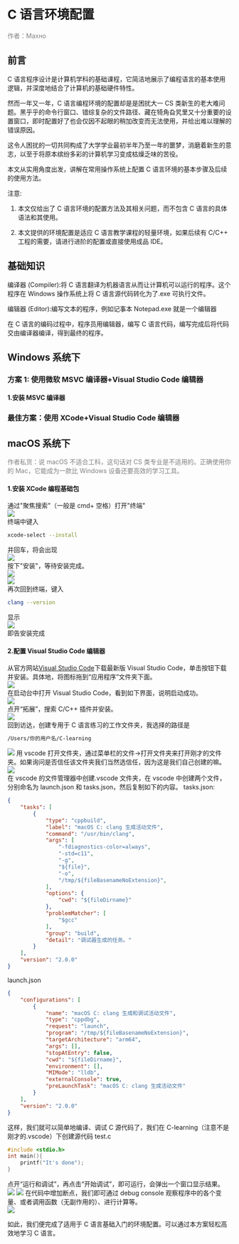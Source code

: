 # C 语言环境配置  

<span style="color: gray">作者：Махно</span>

## 前言  

C 语言程序设计是计算机学科的基础课程，它简洁地展示了编程语言的基本使用逻辑，并深度地结合了计算机的基础硬件特性。

然而一年又一年，C 语言编程环境的配置却是是困扰大一 CS 类新生的老大难问题。黑乎乎的命令行窗口、错综复杂的文件路径、藏在犄角旮旯里又十分重要的设置窗口，即时配置好了也会仅因不起眼的稍加改变而无法使用，并给出难以理解的错误原因。  

这令人困扰的一切共同构成了大学学业最初半年乃至一年的噩梦，消磨着新生的意志，以至于将原本缤纷多彩的计算机学习变成枯燥乏味的苦役。  

本文从实用角度出发，讲解在常用操作系统上配置 C 语言环境的基本步骤及后续的使用方法。  

注意:
1. 本文仅给出了 C 语言环境的配置方法及其相关问题，而不包含 C 语言的具体语法和其使用。  

2. 本文提供的环境配置是适应 C 语言教学课程的轻量环境，如果后续有 C/C++ 工程的需要，请进行进阶的配置或直接使用成品 IDE。  

## 基础知识

编译器 (Compiler):将 C 语言翻译为机器语言从而让计算机可以运行的程序。这个程序在 Windows 操作系统上将 C 语言源代码转化为了.exe 可执行文件。  

编辑器 (Editor):编写文本的程序，例如记事本 Notepad.exe 就是一个编辑器  

在 C 语言的编码过程中，程序员用编辑器，编写 C 语言代码，编写完成后将代码交由编译器编译，得到最终的程序。  

## Windows 系统下

### 方案 1: 使用微软 MSVC 编译器+Visual Studio Code 编辑器

#### 1.安装 MSVC 编译器  

### 最佳方案：使用 XCode+Visual Studio Code 编辑器

## macOS 系统下
<span style="color: gray">作者私货：说 macOS 不适合工科，这句话对 CS 类专业是不适用的。正确使用你的 Mac，它能成为一款比 Windows 设备还要高效的学习工具。</span>

#### 1.安装 XCode 编程基础包
通过"聚焦搜索"（一般是 cmd+ 空格）打开"终端"  
![](<Screenshot 2024-07-24 at 23.31.06.png>)  
终端中键入
```sh
xcode-select --install
```
并回车，将会出现  
![](install-Xcode-CLT.png)  
按下"安装"，等待安装完成。  
![](install-Xcode-CLT-progress.png)  
![](install-Xcode-CLT-done.png)  
再次回到终端，键入  
```sh
clang --version
```
显示  
![](<Screenshot 2024-07-24 at 23.36.27.png>)  
即告安装完成

#### 2.配置 Visual Studio Code 编辑器
从官方网站[Visual Studio Code](https://code.visualstudio.com)下载最新版 Visual Studio Code，单击按钮下载并安装。具体地，将图标拖到“应用程序”文件夹下面。  
![](<Screenshot 2024-07-31 at 19.14.58.png>)  
在启动台中打开 Visual Studio Code，看到如下界面，说明启动成功。  
![](<Screenshot 2024-07-31 at 19.21.43.png>)  
点开“拓展”，搜索 C/C++ 插件并安装。  
![](<Screenshot 2024-07-31 at 19.28.09.png>)  
回到访达，创建专用于 C 语言练习的工作文件夹，我选择的路径是
```sh
/Users/你的用户名/C-learning
```
![](<Screenshot 2024-07-31 at 19.32.59.png>)
用 vscode 打开文件夹，通过菜单栏的文件->打开文件夹来打开刚才的文件夹。如果询问是否信任该文件夹我们当然选信任，因为这是我们自己创建的嘛。  
![](<Screenshot 2024-07-31 at 19.35.38.png>)  
在 vscode 的文件管理器中创建.vscode 文件夹，在 vscode 中创建两个文件，分别命名为 launch.json 和 tasks.json，然后复制如下的内容。
tasks.json:
```json
{
    "tasks": [
        {
            "type": "cppbuild",
            "label": "macOS C: clang 生成活动文件",
            "command": "/usr/bin/clang",
            "args": [
                "-fdiagnostics-color=always",
                "-std=c11",
                "-g",
                "${file}",
                "-o",
                "/tmp/${fileBasenameNoExtension}",
            ],
            "options": {
                "cwd": "${fileDirname}"
            },
            "problemMatcher": [
                "$gcc"
            ],
            "group": "build",
            "detail": "调试器生成的任务。"
        }
    ],
    "version": "2.0.0"
}
```
launch.json
```json
{
    "configurations": [
        {
            "name": "macOS C: clang 生成和调试活动文件",
            "type": "cppdbg",
            "request": "launch",
            "program": "/tmp/${fileBasenameNoExtension}",
            "targetArchitecture": "arm64",
            "args": [],
            "stopAtEntry": false,
            "cwd": "${fileDirname}",
            "environment": [],
            "MIMode": "lldb",
            "externalConsole": true,
            "preLaunchTask": "macOS C: clang 生成活动文件"
        }
    ],
    "version": "2.0.0"
}
```
这样，我们就可以简单地编译、调试 C 源代码了，我们在 C-learning（注意不是刚才的.vscode）下创建源代码 test.c  
```c
#include <stdio.h>
int main(){
    printf("It's done");
}
```
点开“运行和调试”，再点击“开始调试”，即可运行，会弹出一个窗口显示结果。  
![](<Screenshot 2024-07-31 at 19.47.27.png>)
![](<Screenshot 2024-07-31 at 19.47.48.png>)
在代码中增加断点，我们即可通过 debug console 观察程序中的各个变量、或者调用函数（无副作用的）、进行计算等。  
![](<Screenshot 2024-07-31 at 19.50.30.png>)

如此，我们便完成了适用于 C 语言基础入门的环境配置。可以通过本方案轻松高效地学习 C 语言。